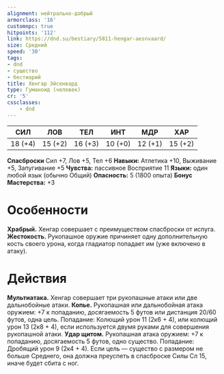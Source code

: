 ```yaml
---
alignment: нейтрально-добрый
armorclass: '16'
customnpc: true
hitpoints: '112'
link: https://dnd.su/bestiary/5811-hengar-aesnvaard/
size: Средний
speed: '30'
tags:
- dnd
- существо
- бестиарий
title: Хенгар Эйсенвард
type: Гуманоид (человек)
cr: '5'
cssclasses:
    - dnd
---
```



| СИЛ | ЛОВ | ТЕЛ | ИНТ | МДР | ХАР |
|---|---|---|---|---|---|
| 18 (+4) | 15 (+2) | 16 (+3) | 10 (+0) | 12 (+1) | 15 (+2) |
**Спасброски** Сил +7, Лов +5, Тел +6
**Навыки:** Атлетика +10, Выживание +5, Запугивание +5
**Чувства:** пассивное Восприятие 11
**Языки:** один любой язык (обычно Общий)
**Опасность:** 5 (1800 опыта)
**Бонус Мастерства:** +3


# Особенности
**Храбрый.** Хенгар совершает с преимуществом спасброски от испуга.
**Жестокость.** Рукопашное оружие причиняет одну дополнительную кость своего урона, когда гладиатор попадает им (уже включено в атаку).


# Действия
**Мультиатака.** Хенгар совершает три рукопашные атаки или две дальнобойные атаки.
**Копье.** Рукопашная или дальнобойная атака оружием: +7 к попаданию, досягаемость 5 футов или дистанция 20/60 футов, одна цель. Попадание: Колющий урон 11 (2к6 + 4), или колющий урон 13 (2к8 + 4), если используется двумя руками для совершения рукопашной атаки.
**Удар щитом.** Рукопашная атака оружием: +7 к попаданию, досягаемость 5 футов, одно существо. Попадание: Дробящий урон 9 (2к4 + 4). Если цель — существо с размером не больше Среднего, она должна преуспеть в спасброске Силы Сл 15, иначе будет сбита с ног.